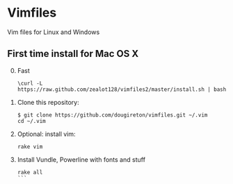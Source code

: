 Vimfiles
========

Vim files for Linux and Windows


## First time install for Mac OS X

0. Fast

    ```
    \curl -L https://raw.github.com/zealot128/vimfiles2/master/install.sh | bash
    ```


1. Clone this repository:

    ```
    $ git clone https://github.com/dougireton/vimfiles.git ~/.vim
    cd ~/.vim
    ````


2. Optional: install vim:
    ```
    rake vim
    ```

3. Install Vundle, Powerline with fonts and stuff
    ````
    rake all
    ```

